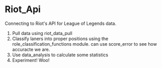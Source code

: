 # Riot_Api
Connecting to Riot's API for League of Legends data.

1. Pull data using riot_data_pull
2. Classify laners into proper positions using the role_classification_functions module. can use score_error to see how accuracte we are.
3. Use data_analysis to calculate some statistics
4. Experiment! Woo!

